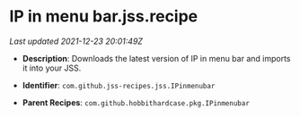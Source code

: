 # IP in menu bar.jss.recipe

_Last updated 2021-12-23 20:01:49Z_

- **Description**: Downloads the latest version of IP in menu bar and imports it into your JSS.

- **Identifier**: `com.github.jss-recipes.jss.IPinmenubar`

- **Parent Recipes**: `com.github.hobbithardcase.pkg.IPinmenubar`
